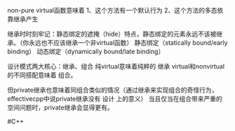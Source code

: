 non-pure virtual函数意味着
1、这个方法有一个默认行为
2、这个方法的多态依靠继承产生

继承时时刻牢记：静态绑定的遮掩（hide）特点，静态绑定的元素永远不该被继承。（你永远也不应该继承一个非virtual函数）
静态绑定（statically bound/early binding）
动态绑定（dynamically bound/late binding）

设计模式两大核心：继承、组合
纯virtual意味着纯粹的 继承
virtual和nonvirtual的不同搭配意味着 组合。

但private继承也意味着同组合类似的情况（通过继承来实现组合的奇怪行为，effectivecpp中说private继承没有 设计 上的意义）
当且仅当在组合带来严重的空间问题时，private继承会显得更有。

#C++